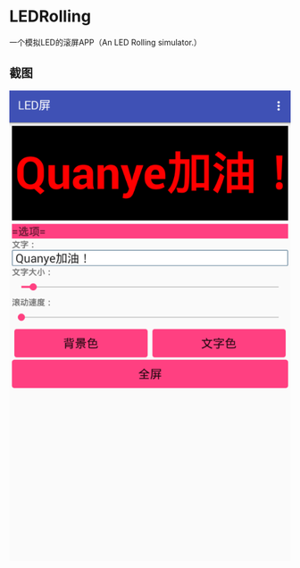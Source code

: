 # LEDRolling
一个模拟LED的滚屏APP（An LED Rolling simulator.）
## 截图
![img](https://raw.githubusercontent.com/AiziChen/LEDRolling/master/screenshot/sh1.png)
